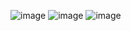 ![image](https://user-images.githubusercontent.com/36649115/44962466-e949e000-aed5-11e8-9aaa-46443da5f71c.png)
![image](https://user-images.githubusercontent.com/36649115/44962469-fbc41980-aed5-11e8-925b-f623c14e13d9.png)
![image](https://user-images.githubusercontent.com/36649115/44962471-07afdb80-aed6-11e8-80d3-c2a01e47176b.png)
